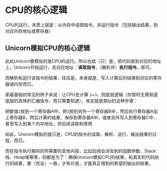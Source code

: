 # CPU的核心逻辑

CPU的运行，本质上就是：从内存中读取指令，并运行指令（包括输出结果，到对应内存地址或寄存器）

## Unicorn模拟CPU的核心逻辑

此处Unicorn要模拟的是CPU的运行。所以也就（只）是，把代码放到对应的地址上，Unicorn开始运行，去对应地址：**读取指令**，（解析并）**执行指令**，即可。

而解析和运行该指令的结果，往往是，本身就是，写入计算后的结果到对应的寄存器或内存而已。

拿最基础的常见的例子来说：让CPU去计算 `2`+`3`，则底层逻辑（你暂时无需知道底层的具体的汇编指令，而只需要知道），肯定就是类似的这种步骤：

把数值`2`放到一个寄存器A中，把`3`放到另外一个寄存器B中，然后执行寄存器A加上寄存器B，然后计算的结果，保存到寄存器A中，或者另外写入到寄存器C中，甚至写入到某个内存地址，供后续读取和使用

如此，Unicorn模拟的就只是，CPU的指令的读取、解析、运行、输出结果的过程，而已。

而在指令执行期间的所需要的其他内容，比如后续会涉及到的函数参数、Stack栈、Heap堆等等，则都是为了：确保Unicorn模拟CPU的结果，和真实的代码执行的结果，要（完全）一致，才有价值，才能真正得到的希望的输出的结果。
